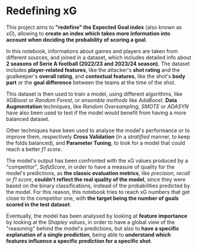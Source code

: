 # Redefining xG
This project aims to **"redefine" the Expected Goal index** (also known as *xG*), allowing to **create an index which takes more information into account when deciding the probability of scoring a goal**.

In this notebook, informations about games and players are taken from different sources, and joined in a dataset, which includes detailed info about **2 seasons of Serie A football (2022/23 and 2023/24 season)**. The dataset includes **player-related features**, like the attacker's **shot rating** and the goalkeeper's **overall rating**, and **contextual features**, like the shot's **body part** or the **goal difference** between the teams at the time of the shot.

This dataset is then used to train a model, using different algorithms, like *XGBoost* or *Random Forest*, or *ensemble methods* like *AdaBoost*. **Data Augmentation** techniques, like *Random Oversampling*, *SMOTE* or *ADASYN* have also been used to test if the model would benefit from having a more balanced dataset.

Other techniques have been used to analyse the model's performance or to improve them, respectively **Cross Validation** (in a *stratified* manner, to keep the folds balanced), and **Parameter Tuning**, to look for a model that could reach a better *f1 score*.

The model's output has been confronted with the xG values produced by a "competitor", *SofaScore*, in order to have a measure of quality for the model's predictions, as **the classic evaluation metrics**, like *precision*, *recall* or *f1 score*, **couldn't reflect the real quality of the model**, since they were based on the binary classifications, instead of the probabilities predicted by the model. For this reason, this notebook tries to reach xG numbers that get close to the competitor one, with **the target being the number of goals scored in the test dataset**.

Eventually, the model has been analysed by looking at **feature importance** by looking at the *Shapley values*, in order to have a global view of the "reasoning" behind the model's predictions, but also to **have a specific explanation of a single prediction**, being able to **understand which features influence a specific prediction for a specific shot**.
